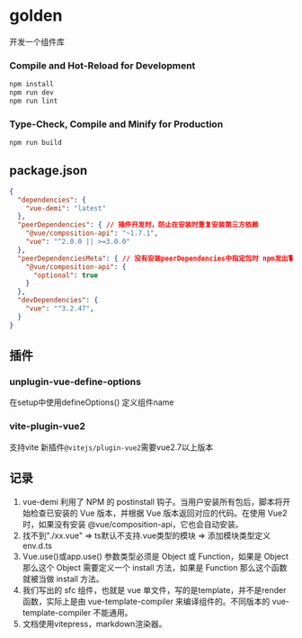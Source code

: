 # golden
开发一个组件库

### Compile and Hot-Reload for Development

```sh
npm install
npm run dev
npm run lint
```

### Type-Check, Compile and Minify for Production

```sh
npm run build
```
## package.json
```json
{
  "dependencies": {
    "vue-demi": "latest"
  },
  "peerDependencies": { // 插件开发时，防止在安装时重复安装第三方依赖
    "@vue/composition-api": "~1.7.1",
    "vue": "^2.0.0 || >=3.0.0"
  },
  "peerDependenciesMeta": { // 没有安装peerDependencies中指定包时 npm发出警告
    "@vue/composition-api": {
      "optional": true
    }
  },
  "devDependencies": {
    "vue": "^3.2.47",
  }
}
```

## 插件
### unplugin-vue-define-options
在setup中使用defineOptions() 定义组件name
### vite-plugin-vue2
支持vite 新插件`@vitejs/plugin-vue2`需要vue2.7以上版本

## 记录
1. vue-demi 利用了 NPM 的 postinstall 钩子。当用户安装所有包后，脚本将开始检查已安装的 Vue 版本，并根据 Vue 版本返回对应的代码。在使用 Vue2 时，如果没有安装 @vue/composition-api，它也会自动安装。
2. 找不到"./xx.vue" => ts默认不支持.vue类型的模块 => 添加模块类型定义 env.d.ts
3. Vue.use()或app.use() 参数类型必须是 Object 或 Function，如果是 Object 那么这个 Object 需要定义一个 install 方法，如果是 Function 那么这个函数就被当做 install 方法。
4. 我们写出的 sfc 组件，也就是 vue 单文件，写的是template，并不是render函数，实际上是由 vue-template-compiler 来编译组件的。不同版本的 vue-template-compiler 不能通用。
5. 文档使用vitepress，markdown渲染器。
